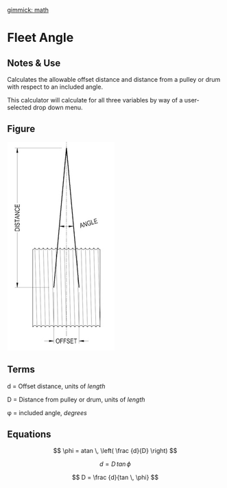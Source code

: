[gimmick: math]()

Fleet Angle
===

Notes & Use
---

Calculates the allowable offset distance and distance from a pulley or drum with respect to an included angle.

This calculator will calculate for all three variables by way of a user-selected drop down menu.

Figure
---

![](../image/fleet_angle.jpg)

Terms
---

d = Offset distance, units of *length*

D = Distance from pulley or drum, units of *length*

&phi; = included angle, *degrees*

Equations
---

$$ \phi = atan \, \left( \frac {d}{D} \right) $$

$$ d = D \, tan \, \phi $$

$$ D = \frac {d}{tan \, \phi} $$